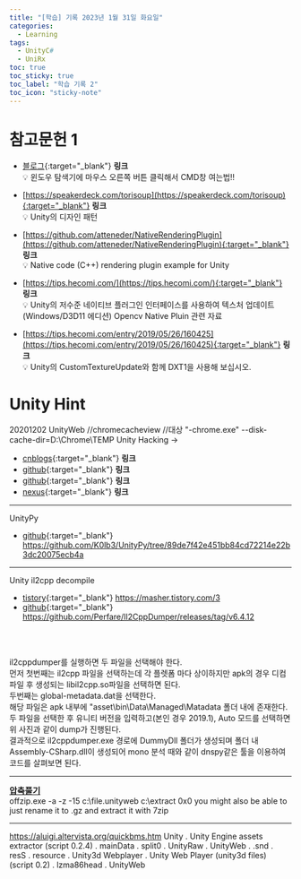 ```yaml
---
title: "[학습] 기록 2023년 1월 31일 화요일"
categories:
  - Learning
tags:
  - UnityC#
  - UniRx
toc: true
toc_sticky: true
toc_label: "학습 기록 2"
toc_icon: "sticky-note"
---
```


# 참고문헌 1

- [블로그](https://smprlab.tistory.com/24){:target="_blank"} **링크** <br>
    💡 윈도우 탐색기에 마우스 오른쪽 버튼 클릭해서 CMD창 여는법!!<br>

- [https://speakerdeck.com/torisoup](https://speakerdeck.com/torisoup){:target="_blank"} **링크** <br>
    💡 Unity의 디자인 패턴<br>

- [https://github.com/atteneder/NativeRenderingPlugin](https://github.com/atteneder/NativeRenderingPlugin){:target="_blank"} **링크** <br>
    💡 Native code (C++) rendering plugin example for Unity<br>

- [https://tips.hecomi.com/](https://tips.hecomi.com/){:target="_blank"} **링크** <br>
    💡 Unity의 저수준 네이티브 플러그인 인터페이스를 사용하여 텍스처 업데이트(Windows/D3D11 에디션) Opencv Native Pluin 관련 자료<br>

- [https://tips.hecomi.com/entry/2019/05/26/160425](https://tips.hecomi.com/entry/2019/05/26/160425){:target="_blank"} **링크** <br>
    💡 Unity의 CustomTextureUpdate와 함께 DXT1을 사용해 보십시오.<br>

# Unity Hint

20201202 UnityWeb
//chromecacheview
//대상 "-chrome.exe" --disk-cache-dir=D:\Chrome\TEMP
Unity Hacking ->

- [cnblogs](https://www.cnblogs.com/kekec/p/12175547.html){:target="_blank"} **링크** <br>
- [github](https://github.com/imadr/Unity-game-hacking){:target="_blank"} **링크** <br>
- [github](https://github.com/HearthSim/UnityPack){:target="_blank"} **링크** <br>
- [nexus](https://mh-nexus.de/en/downloads.php?product=HxD20){:target="_blank"} **링크** <br>

******
UnityPy
- [github](https://github.com/K0lb3/UnityPy/tree/89de7f42e451bb84cd72214e22b3dc20075ecb4a){:target="_blank"} https://github.com/K0lb3/UnityPy/tree/89de7f42e451bb84cd72214e22b3dc20075ecb4a <br>

******
Unity il2cpp decompile
- [tistory](https://masher.tistory.com/3){:target="_blank"} https://masher.tistory.com/3 <br>
- [github](https://github.com/Perfare/Il2CppDumper/releases/tag/v6.4.12){:target="_blank"} https://github.com/Perfare/Il2CppDumper/releases/tag/v6.4.12 
<br>
<br>

il2cppdumper를 실행하면 두 파일을 선택해야 한다.<br>
먼저 첫번째는 il2cpp 파일을 선택하는데 각 플렛폼 마다 상이하지만 apk의 경우 디컴파일 후 생성되는 libil2cpp.so파일을 선택하면 된다. <br>
두번째는 global-metadata.dat을 선택한다. <br>
해당 파일은 apk 내부에 "asset\bin\Data\Managed\Matadata 폴더 내에 존재한다.
두 파일을 선택한 후 유니티 버전을 입력하고(본인 경우 2019.1), Auto 모드를 선택하면 위 사진과 같이 dump가 진행된다. <br>
결과적으로 il2cppdumper.exe 경로에 DummyDll 폴더가 생성되며  폴더 내 Assembly-CSharp.dll이 생성되어 mono 분석 때와 같이 dnspy같은 툴을 이용하여 코드를 살펴보면 된다.

******
<b><u><span style="font-size:15px"> 압축풀기 </span></u></b><br>
offzip.exe -a -z -15 c:\file.unityweb c:\extract 0x0
you might also be able to just rename it to .gz and extract it with 7zip

******
https://aluigi.altervista.org/quickbms.htm
Unity . Unity Engine assets extractor (script 0.2.4) . mainData . split0 . UnityRaw . UnityWeb . .snd . resS . resource .
Unity3d Webplayer . Unity Web Player (unity3d files) (script 0.2) . lzma86head . UnityWeb

<!--
# 참고문헌 1

<b><u><span style="font-size:20px"> Microsoft Azure </span></u></b>
- [https://bluebirdofoz.hatenablog.com/](https://bluebirdofoz.hatenablog.com/){:target="_blank"} **링크** <br>
    💡 HatenaBlog MR관련 VR 관련 블로그 쓰는 일본인이다. Hololens2 관련 자료도있다.<br>

- [https://soramamenatan.hatenablog.com/archive](https://soramamenatan.hatenablog.com/archive){:target="_blank"} **링크** <br>
    💡 Unity Shader, UniRx, UniTask 등 볼게 많은 일본 블로그 <br>

- [https://qiita.com/KayaTakashiro/items/a4f5c638a58f386d6c0d](https://qiita.com/KayaTakashiro/items/a4f5c638a58f386d6c0d){:target="_blank"} **링크** <br>
    💡 UniTask를 사용한 마이크 볼륨 획득 및 wav 녹음 <br>

- [https://light11.hatenadiary.com/search?q=Unitask](https://light11.hatenadiary.com/search?q=Unitask){:target="_blank"} **링크** <br>
    💡 UniTask정보 수록 일본 블로그 <br>

- [https://yotiky.hatenablog.com/](https://yotiky.hatenablog.com/){:target="_blank"} **링크** <br>
    💡 UniTask정보 수록 일본 블로그 <br>

- [https://xrdnk.hateblo.jp/](https://xrdnk.hateblo.jp/){:target="_blank"} **링크** <br>
    💡 Unity ppt? 발표문서 수록 일본 블로그 <br>

- [https://www.nowsprinting.com/entry/2022/10/29/055523](https://www.nowsprinting.com/entry/2022/10/29/055523){:target="_blank"} **링크** <br>
    💡 Unity Test Framework v1.3에서 비동기 테스트 <br>

- [https://baba-s.hatenablog.com/entry/2022/02/16/090000](https://baba-s.hatenablog.com/entry/2022/02/16/090000){:target="_blank"} **링크** <br>
    💡 【Unity】Unity 에디터가 무겁다·Hold on 이나 Unity is busy 가 긴 때에 시험하는 것 33 선 <br>

- [https://ikorin2.hatenablog.jp/entry/2021/12/05/072126](https://ikorin2.hatenablog.jp/entry/2021/12/05/072126){:target="_blank"} **링크** <br>
    💡 (C#) async/await 이해하기 <br>

- [https://techblog.kayac.com/](https://techblog.kayac.com/){:target="_blank"} **링크** <br>
    💡 Unity 정보 수록 일본 블로그 <br>

- [https://someiyoshino.info/entry/2020/08/30/153135](https://someiyoshino.info/entry/2020/08/30/153135){:target="_blank"} **링크** <br>
    💡 비동기 메서드 소개: async/await 구문이 필요한 이유와 작동 방식 설명 <br>

- [https://b.hatena.ne.jp/q/Unitask?target=text](https://b.hatena.ne.jp/site/qiita.com/toRisouP){:target="_blank"} **링크** <br>
    💡 Unity 정보 수록 일본 블로그 <br>
    
- [https://www.hanachiru-blog.com/](https://www.hanachiru-blog.com/){:target="_blank"} **링크** <br>
    💡 Unity 정보 수록 일본 블로그 <br>

- [https://unityroom.com/](https://unityroom.com/){:target="_blank"} **링크** <br>
    💡 Unity 게임공유? 개발 블로그 <br>

- [https://www.matatabi-ux.com/entry/2022/01/20/100000](https://www.matatabi-ux.com/entry/2022/01/20/100000){:target="_blank"} **링크** <br>
    💡 Unity가 enum 값에서 사운드 소스 파일 경로를 가져오도록 허용 <br>

- [https://github.com/Haruma-K/UnityScreenNavigator](https://github.com/Haruma-K/UnityScreenNavigator){:target="_blank"} **링크** <br>
    💡 Github Unity Screen Navigator <br>

- [https://qiita.com/RYA234/items/ba73e6c37f1c39b1aeba](https://qiita.com/RYA234/items/ba73e6c37f1c39b1aeba){:target="_blank"} **링크** <br>
    💡 Qiita UniTask uGUI 단위 테스트 <br>    

- [https://qiita.com/dwl/items/9b9f51e404a8682c553b](https://qiita.com/dwl/items/9b9f51e404a8682c553b){:target="_blank"} **링크** <br>
    💡 Qiita UniTask로 간단한 프로세스를 빠르게 실행하고 결과를 문자열로 가져옵니다. <br>

- [https://qiita.com/dwl/items/9b9f51e404a8682c553b](https://qiita.com/dwl/items/9b9f51e404a8682c553b){:target="_blank"} **링크** <br>
    💡 Qiita UniTask Ver2, UniTaskAsyncEnumerable 요약 <br>

- [https://github.com/atteneder?tab=repositories](https://github.com/atteneder?tab=repositories){:target="_blank"} **링크** <br>
    💡 Github attender gltFast, DracoUnity, KtxUnity <br>

# 패키지 관리하기 Unitask, UniRx

<b><u><span style="font-size:20px">UniTask 패키지 메니저 추가하기 </span></u></b><br>
    com.cysharp.unitask@2.3.3 <br>
    https://github.com/Cysharp/UniTask.git?path=src/UniTask/Assets/Plugins/UniTask<br>

<b><u><span style="font-size:20px">UniRx 패키지 메니저 추가하기 </span></u></b><br> 
    com.neuecc.unirx@7.1.0<br>
    https://github.com/neuecc/UniRx.git?path=Assets/Plugins/UniRx/Scripts<br>

```json
{
    "name": "com.neuecc.unirx",
    "displayName": "UniRx",
    "version": "7.1.0",
    "unity": "2018.3",
    "description": "Reactive Extensions for Unity",
    "license": "MIT",
    "dependencies": {}
}
```

```json
    "com.cysharp.unitask": {
      "version": "https://github.com/Cysharp/UniTask.git?path=src/UniTask/Assets/Plugins/UniTask",
      "depth": 0,
      "source": "git",
      "dependencies": {},
      "hash": "73d86259ce31ce7f4dfe1d028ea1c3edf96c23e4"
    },
    "com.neuecc.unirx": {
      "version": "7.1.0",
      "depth": 0,
      "source": "registry",
      "dependencies": {},
      "url": "https://package.openupm.com"
    },

    "dependencies": {
        "com.cysharp.unitask": "https://github.com/Cysharp/UniTask.git?path=src/UniTask/Assets/Plugins/UniTask",
        "com.neuecc.unirx": "7.1.0"
    }
```

# Gltf 설치하기

- [glTFast github 문헌](https://github.com/atteneder/glTFast/blob/main/Documentation~/gltfast-1.md){:target="_blank"} **링크** <br>
    💡 https://github.com/atteneder/glTFast.git#gltfast-1 (note the # and the branch at the end). 

    패키지 메니저 추가 방법 <br>
    https://github.com/atteneder/glTFast.git#v5.0.0 <br>
    https://github.com/atteneder/DracoUnity.git#v4.0.2 <br> 
    https://gitlab.com/atteneder/ktxunity.git#2.2.3  (된다.) <br>


    [meshoptimizer decompression for Unity 0.1.0-preview.5](https://docs.unity3d.com/Packages/com.unity.meshopt.decompress@0.1/manual/index.html){:target="_blank"} <br>
    패키지 메니저 추가 방법 : com.unity.meshopt.decompress@0.1.0-preview.5 <br>

    [Unity Jobs Package Jobs 0.70.0-preview.7](https://docs.unity3d.com/Packages/com.unity.jobs@0.70/manual/index.html){:target="_blank"} <br>
    패키지 메니저 추가 방법 : com.unity.jobs@0.70.0-preview.7 <br>

    [Unity Collections package Collections 1.4.0](com.unity.collections@1.4){:target="_blank"} <br>
    패키지 메니저 추가 방법 : com.unity.collections@1.4.0 <br>


```json
    "dependencies": {
        "com.atteneder.draco": "https://github.com/atteneder/DracoUnity.git",
        "com.atteneder.gltfast": "https://github.com/atteneder/glTFast.git#gltfast-1",
        "com.atteneder.ktx": "https://gitlab.com/atteneder/ktxunity.git#2.2.3",
    }
```

```json
    "scopedRegistries": [
            {
                "name": "package.openupm.com",
                "url": "https://package.openupm.com",
                "scopes": [
                    "com.atteneder.ktx"
                ]
            }
        ],
        "dependencies": {
            "com.atteneder.ktx": "2.2.3"
        }
```
-->

<!--
author:
  name: 이 상은
  link: https://github.com/ggm3414.github.io
date: 2023-01-19 13:19:00 +0900
-->

<!--
📣<br>
**Beakjoon**에서 PASS된 코드만 업데이트합니다.<br>
알고리즘을 먼저 풀이하는 언어(Java)가 정해져있어, 
풀이 언어(Python, C++, Java)가 모두 업데이트될 때까지는 시간이 걸릴 수 있습니다.
{: .notice--primary}

# 참고 문헌 1

<b><u><span style="font-size:20px"> Qiita </span></u></b>


***

# 참고 문헌 2

<b><u><span style="font-size:20px"> 공부 자료 </span></u></b>
- [https://elekibear.com/category/game/unity](https://elekibear.com/category/game/unity){:target="_blank"} **링크** <br>
    💡 튜토리얼느낌? 다양한정보들이 있다. <br>
- [https://github.com/yangrc1234/UnityOpenGLAsyncReadback](https://github.com/yangrc1234/UnityOpenGLAsyncReadback){:target="_blank"} **링크** <br>
    💡 텍스처 읽기 알고리즘 참고하기에 좋다. <br>
- [https://qiita.com/sapphire_al2o3/items/4f517523f50e0113af1f](https://qiita.com/sapphire_al2o3/items/4f517523f50e0113af1f){:target="_blank"} **링크** <br>
    💡 Unity에서 GC Alloc을 발생시키지 않는 C# 코딩 <br>
- [https://speakerdeck.com/](https://speakerdeck.com/){:target="_blank"} **링크** <br>
    💡 발표자료 PPT 느낌 유니티 말고도 자료가 많다. <br>
- [https://github.com/TORISOUP](https://github.com/TORISOUP){:target="_blank"} **링크** <br>
    💡 MessagePipe, UniRxWorkBook 등 다양한 셈플정보를 제공해준다. <br>
- [https://learning.unity3d.jp/](https://learning.unity3d.jp/){:target="_blank"} **링크** <br>
    💡 일본 유니티 학습자료들이 많다. 한국과 비교된다. <br>
- [https://github.com/karais89/unirxExample](https://github.com/karais89/unirxExample){:target="_blank"} **링크** <br>
    💡 한국인 같다 번역해서 올린것이 있다. <br>
- [https://tech.lonpeach.com/2022/10/29/2022-unirx/](https://tech.lonpeach.com/2022/10/29/2022-unirx/){:target="_blank"} **링크** <br>
    💡 Qiita에 원본이 있다. 구글번역해서 올린것이다. 다양한 qiita 자료가 번역되어 있다. <br>
- [https://techblog.kayac.com/](https://techblog.kayac.com/){:target="_blank"} **링크** <br>
    💡 일본인 개발자 블로그 같다. 다양한 유니티 정보를 제공한다. <br>

***

# 참고 문헌 3
<b><u><span style="font-size:20px"> 메타버스 가상도시공간 구축 </span></u></b>
- [https://github.com/keijiro/NoiseBall5](https://github.com/keijiro/NoiseBall5){:target="_blank"} **링크** <br>
    💡 도시로딩에 사용할 알고리즘 Compute Shader 부분에서 Mesh 생성 <br>
- [https://github.com/keijiro/Swarm](https://github.com/keijiro/Swarm){:target="_blank"} **링크** <br>
- [https://github.com/keijiro/Swarm2](https://github.com/keijiro/Swarm2){:target="_blank"} **링크**   <br>
- [https://github.com/keijiro/DFVolume](https://github.com/keijiro/DFVolume){:target="_blank"} **링크**  <br>
    💡 메타버스에서 바람길 구현 <br>
- [https://www.youtube.com/watch?v=7tjycAEMJNg&ab_channel=UnityJapan](https://www.youtube.com/watch?v=7tjycAEMJNg&ab_channel=UnityJapan){:target="_blank"} **링크**  <br>
- [https://www.youtube.com/watch?v=u51C_sNZsyA&ab_channel=UnityJapan](https://www.youtube.com/watch?v=u51C_sNZsyA&ab_channel=UnityJapan){:target="_blank"} **링크**  <br>
    💡 유튜브 제펜 검색에 API (유니티 그래픽 API 총 점검) <br>

***
-->